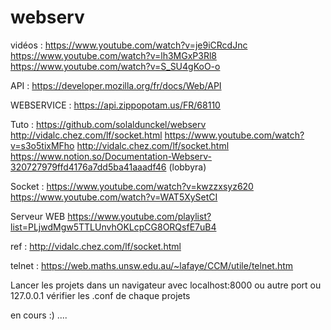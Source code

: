 # webserv
vidéos :
https://www.youtube.com/watch?v=je9iCRcdJnc
https://www.youtube.com/watch?v=lh3MGxP3Rl8
https://www.youtube.com/watch?v=S_SU4gKoO-o

API :
https://developer.mozilla.org/fr/docs/Web/API

WEBSERVICE :
https://api.zippopotam.us/FR/68110

Tuto :
https://github.com/solaldunckel/webserv
http://vidalc.chez.com/lf/socket.html
https://www.youtube.com/watch?v=s3o5tixMFho
http://vidalc.chez.com/lf/socket.html
https://www.notion.so/Documentation-Webserv-320727979ffd4176a7dd5ba41aaadf46 (lobbyra)

Socket :
https://www.youtube.com/watch?v=kwzzxsyz620
https://www.youtube.com/watch?v=WAT5XySetCI

Serveur WEB
https://www.youtube.com/playlist?list=PLjwdMgw5TTLUnvhOKLcpCG8ORQsfE7uB4

ref : 
http://vidalc.chez.com/lf/socket.html


telnet : 
https://web.maths.unsw.edu.au/~lafaye/CCM/utile/telnet.htm


Lancer les projets dans un navigateur avec localhost:8000  ou autre port ou 127.0.0.1 vérifier les .conf de chaque projets


en cours :) ....
